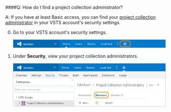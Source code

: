 ####Q:	How do I find a project collection administrator?

A: If you have at least Basic access, 
you can find your [project collection administrator](../accounts/add-administrator-project-collection.md) 
in your VSTS account's security settings.

0.	Go to your VSTS account's security settings. 

	<img alt="Click gear button, Security" src="./_img/account-settings-new-ui.png" style="border: 1px solid #CCCCCC" />

0.	Under **Security**, view your project collection administrators.

	<img alt="Go to Project Collection Administrators, Members" src="./_img/collection-manage-security-groups-new-ui.png" style="border: 1px solid #CCCCCC" />
